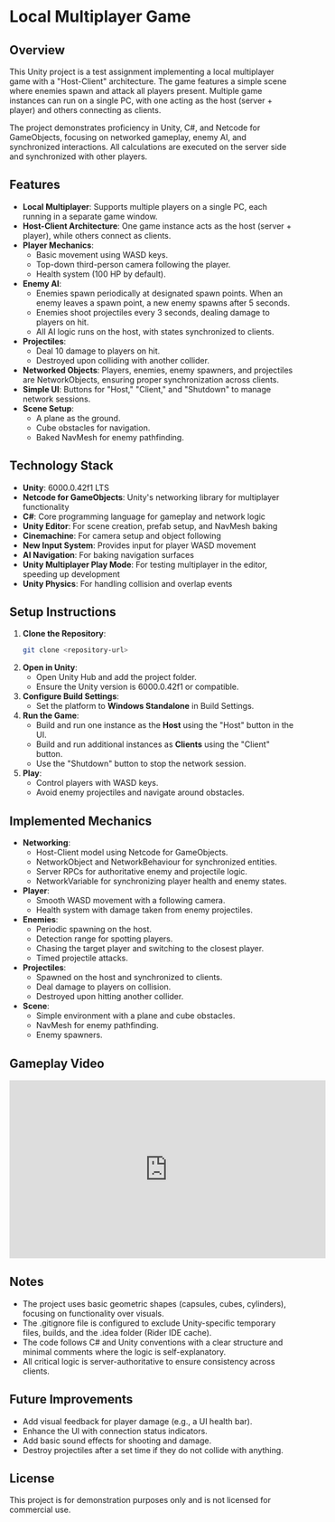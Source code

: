 # Local Multiplayer Game

## Overview
This Unity project is a test assignment implementing a local multiplayer game with a "Host-Client" architecture. The game features a simple scene where enemies spawn and attack all players present. Multiple game instances can run on a single PC, with one acting as the host (server + player) and others connecting as clients.

The project demonstrates proficiency in Unity, C#, and Netcode for GameObjects, focusing on networked gameplay, enemy AI, and synchronized interactions. All calculations are executed on the server side and synchronized with other players.

## Features
- **Local Multiplayer**: Supports multiple players on a single PC, each running in a separate game window.
- **Host-Client Architecture**: One game instance acts as the host (server + player), while others connect as clients.
- **Player Mechanics**:
  - Basic movement using WASD keys.
  - Top-down third-person camera following the player.
  - Health system (100 HP by default).
- **Enemy AI**:
  - Enemies spawn periodically at designated spawn points. When an enemy leaves a spawn point, a new enemy spawns after 5 seconds.
  - Enemies shoot projectiles every 3 seconds, dealing damage to players on hit.
  - All AI logic runs on the host, with states synchronized to clients.
- **Projectiles**:
  - Deal 10 damage to players on hit.
  - Destroyed upon colliding with another collider.
- **Networked Objects**: Players, enemies, enemy spawners, and projectiles are NetworkObjects, ensuring proper synchronization across clients.
- **Simple UI**: Buttons for "Host," "Client," and "Shutdown" to manage network sessions.
- **Scene Setup**:
  - A plane as the ground.
  - Cube obstacles for navigation.
  - Baked NavMesh for enemy pathfinding.

## Technology Stack
- **Unity**: 6000.0.42f1 LTS
- **Netcode for GameObjects**: Unity's networking library for multiplayer functionality
- **C#**: Core programming language for gameplay and network logic
- **Unity Editor**: For scene creation, prefab setup, and NavMesh baking
- **Cinemachine**: For camera setup and object following
- **New Input System**: Provides input for player WASD movement
- **AI Navigation**: For baking navigation surfaces
- **Unity Multiplayer Play Mode**: For testing multiplayer in the editor, speeding up development
- **Unity Physics**: For handling collision and overlap events

## Setup Instructions
1. **Clone the Repository**:
   ```bash
   git clone <repository-url>
   ```
2. **Open in Unity**:
   - Open Unity Hub and add the project folder.
   - Ensure the Unity version is 6000.0.42f1 or compatible.
3. **Configure Build Settings**:
   - Set the platform to **Windows Standalone** in Build Settings.
4. **Run the Game**:
   - Build and run one instance as the **Host** using the "Host" button in the UI.
   - Build and run additional instances as **Clients** using the "Client" button.
   - Use the "Shutdown" button to stop the network session.
5. **Play**:
   - Control players with WASD keys.
   - Avoid enemy projectiles and navigate around obstacles.

## Implemented Mechanics
- **Networking**:
  - Host-Client model using Netcode for GameObjects.
  - NetworkObject and NetworkBehaviour for synchronized entities.
  - Server RPCs for authoritative enemy and projectile logic.
  - NetworkVariable for synchronizing player health and enemy states.
- **Player**:
  - Smooth WASD movement with a following camera.
  - Health system with damage taken from enemy projectiles.
- **Enemies**:
  - Periodic spawning on the host.
  - Detection range for spotting players.
  - Chasing the target player and switching to the closest player.
  - Timed projectile attacks.
- **Projectiles**:
  - Spawned on the host and synchronized to clients.
  - Deal damage to players on collision.
  - Destroyed upon hitting another collider.
- **Scene**:
  - Simple environment with a plane and cube obstacles.
  - NavMesh for enemy pathfinding.
  - Enemy spawners.

## Gameplay Video
<iframe width="560" height="315" src="https://www.youtube.com/embed/087zlQdqj7o" frameborder="0" allowfullscreen></iframe>

## Notes
- The project uses basic geometric shapes (capsules, cubes, cylinders), focusing on functionality over visuals.
- The .gitignore file is configured to exclude Unity-specific temporary files, builds, and the .idea folder (Rider IDE cache).
- The code follows C# and Unity conventions with a clear structure and minimal comments where the logic is self-explanatory.
- All critical logic is server-authoritative to ensure consistency across clients.

## Future Improvements
- Add visual feedback for player damage (e.g., a UI health bar).
- Enhance the UI with connection status indicators.
- Add basic sound effects for shooting and damage.
- Destroy projectiles after a set time if they do not collide with anything.

## License
This project is for demonstration purposes only and is not licensed for commercial use.
